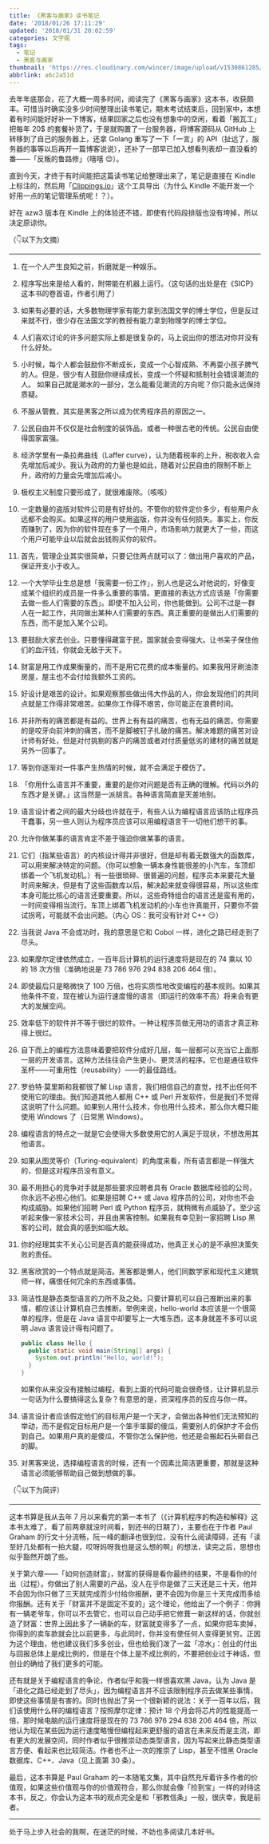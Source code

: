 ```yaml
---
title: 《黑客与画家》读书笔记
date: '2018/01/26 17:11:29'
updated: '2018/01/31 20:02:59'
categories: 文字阁
tags:
  - 笔记
  - 黑客与画家
thumbnail: 'https://res.cloudinary.com/wincer/image/upload/v1530861285/blog/hacker_painter_note/cover.png'
abbrlink: a6c2a51d
---
```


去年年底那会，花了大概一周多时间，阅读完了《黑客与画家》这本书，收获颇丰。可惜当时确实没多少时间整理出读书笔记，期末考试结束后，回到家中，本想着有时间能好好补一下博客，结果回家之后也没有想象中的空闲，看着「搬瓦工」把每年 20$ 的套餐补货了，于是就购置了一台服务器，将博客源码从 GitHub 上转移到了自己的服务器上，还拿 Golang 重写了一下「一言」的 API（扯远了，服务器的事等以后再开一篇博客说说），还补了一部早已加入想看列表却一直没看的番——「反叛的鲁路修」（嘻嘻 😌）。

直到今天，才终于有时间能把这篇读书笔记给整理出来了，笔记是直接在 Kindle 上标注的，然后用「[Clippings.io](https://www.clippings.io/)」这个工具导出（为什么 Kindle 不能开发一个好用一点的笔记管理系统呢！？）。

好在 azw3 版本在 Kindle 上的体验还不错，即使有代码段排版也没有垮掉，所以决定原谅你。

（👇以下为文摘）

---

1. 在一个人产生良知之前，折磨就是一种娱乐。

2. 程序写出来是给人看的，附带能在机器上运行。（这句话的出处是在《SICP》这本书的卷首语，作者引用了）

3. 如果有必要的话，大多数物理学家有能力拿到法国文学的博士学位，但是反过来就不行，很少存在法国文学的教授有能力拿到物理学的博士学位。

4. 人们喜欢讨论的许多问题实际上都是很复杂的，马上说出你的想法对你并没有什么好处。

5. 小时候，每个人都会鼓励你不断成长，变成一个心智成熟、不再耍小孩子脾气的人。但是，很少有人鼓励你继续成长，变成一个怀疑和抵制社会错误潮流的人。
   如果自己就是潮水的一部分，怎么能看见潮流的方向呢？你只能永远保持质疑。

6. 不服从管教，其实是黑客之所以成为优秀程序员的原因之一。

7. 公民自由并不仅仅是社会制度的装饰品，或者一种很古老的传统。公民自由使得国家富强。

8. 经济学里有一条拉弗曲线（Laffer curve），认为随着税率的上升，税收收入会先增加后减少。我认为政府的力量也是如此，随着对公民自由的限制不断上升，政府的力量会先增加后减小。

9. 极权主义制度只要形成了，就很难废除。（咳咳）

10. 一定数量的盗版对软件公司是有好处的。不管你的软件定价多少，有些用户永远都不会购买。如果这样的用户使用盗版，你并没有任何损失。事实上，你反而赚到了，因为你的软件现在多了一个用户，市场影响力就更大了一些，而这个用户可能毕业以后就会出钱购买你的软件。

11. 首先，管理企业其实很简单，只要记住两点就可以了：做出用户喜欢的产品，保证开支小于收入。

12. 一个大学毕业生总是想「我需要一份工作」，别人也是这么对他说的，好像变成某个组织的成员是一件多么重要的事情。更直接的表达方式应该是「你需要去做一些人们需要的东西」。即使不加入公司，你也能做到。公司不过是一群人在一起工作，共同做出某种人们需要的东西。真正重要的是做出人们需要的东西，而不是加入某个公司。

13. 要鼓励大家去创业。只要懂得藏富于民，国家就会变得强大。让书呆子保住他们的血汗钱，你就会无敌于天下。

14. 财富是用工作成果衡量的，而不是用它花费的成本衡量的。如果我用牙刷油漆房屋，屋主也不会付给我额外工资的。

15. 好设计是艰苦的设计。如果观察那些做出伟大作品的人，你会发现他们的共同点就是工作得非常艰苦。如果你工作得不艰苦，你可能正在浪费时间。

16. 并非所有的痛苦都是有益的。世界上有有益的痛苦，也有无益的痛苦。你需要的是咬牙向前沖刺的痛苦，而不是脚被钉子扎破的痛苦。解决难题的痛苦对设计师有好处，但是对付挑剔的客户的痛苦或者对付质量低劣的建材的痛苦就是另外一回事了。

17. 等到你逐渐对一件事产生热情的时候，就不会满足于模仿了。

18. 「你用什么语言并不重要，重要的是你对问题是否有正确的理解。代码以外的东西才是关键。」这当然是一派胡言。各种语言简直是天差地别。

19. 语言设计者之间的最大分歧也许就在于，有些人认为编程语言应该防止程序员干蠢事，另一些人则认为程序员应该可以用编程语言干一切他们想干的事。

20. 允许你做某事的语言肯定不差于强迫你做某事的语言。

21. 它们（指某些语言）的内核设计得并非很好，但是却有着无数强大的函数库，可以用来解决特定的问题。（你可以想象一辆本身性能很差的小汽车，车顶却绑着一个飞机发动机。）有一些很琐碎、很普遍的问题，程序员本来要花大量时间来解决，但是有了这些函数库以后，解决起来就变得很容易，所以这些库本身可能比核心的语言还要重要。所以，这些奇特组合的语言还是蛮有用的，一时间变得相当流行。车顶上绑着飞机发动机的小车也许真能开，只要你不尝试拐弯，可能就不会出问题。（内心 OS：我可没有针对 C++ 😏）

22. 当我说 Java 不会成功时，我的意思是它和 Cobol 一样，进化之路已经走到了尽头。

23. 如果摩尔定律依然成立，一百年后计算机的运行速度将是现在的 74 乘以 10 的 18 次方倍（准确地说是 73 786 976 294 838 206 464 倍）。

24. 即使最后只是略微快了 100 万倍，也将实质性地改变编程的基本规则。如果其他条件不变，现在被认为运行速度慢的语言（即运行的效率不高）将来会有更大的发展空间。

25. 效率低下的软件并不等于很烂的软件。一种让程序员做无用功的语言才真正称得上很烂。

26. 自下而上的编程方法意味着要把软件分成好几层，每一层都可以充当它上面那一层的开发语言。这种方法往往会产生更小、更灵活的程序。它也是通往软件圣杯——可重用性（reusability）——的最佳路线。

27. 罗伯特·莫里斯和我都很了解 Lisp 语言，我们相信自己的直觉，找不出任何不使用它的理由。我们知道其他人都用 C++ 或 Perl 开发软件，但是我们不觉得这说明了什么问题。如果别人用什么技术，你也用什么技术，那么你大概只能使用 Windows 了（日常黑 Windows）。

28. 编程语言的特点之一就是它会使得大多数使用它的人满足于现状，不想改用其他语言。

29. 如果从图灵等价（Turing-equivalent）的角度来看，所有语言都是一样强大的，但是这对程序员没有意义。

30. 最不用担心的竞争对手就是那些要求应聘者具有 Oracle 数据库经验的公司，你永远不必担心他们。如果是招聘 C++ 或 Java 程序员的公司，对你也不会构成威胁。如果他们招聘 Perl 或 Python 程序员，就稍微有点威胁了。至少这听起来像一家技术公司，并且由黑客控制。如果我有幸见到一家招聘 Lisp 黑客的公司，就会真的感到如临大敌。

31. 你的经理其实不关心公司是否真的能获得成功，他真正关心的是不承担决策失败的责任。

32. 黑客欣赏的一个特点就是简洁。黑客都是懒人，他们同数学家和现代主义建筑师一样，痛恨任何冗余的东西或事情。

33. 简洁性是静态类型语言的力所不及之处。只要计算机可以自己推断出来的事情，都应该让计算机自己去推断。举例来说，hello-world 本应该是一个很简单的程序，但是在 Java 语言中却要写上一大堆东西，这本身就差不多可以说明 Java 语言设计得有问题了。

    ```java
    public class Hello {
      public static void main(String[] args) {
        System.out.println("Hello, world!");
      }
    }
    ```

    如果你从来没没有接触过编程，看到上面的代码可能会很奇怪，让计算机显示一句话为什么要搞得这么复杂？有意思的是，资深程序员的反应与你一样。

34. 语言设计者应该假定他们的目标用户是一个天才，会做出各种他们无法预知的举动，而不是假定目标用户是一个笨手笨脚的傻瓜，需要别人的保护才不会伤到自己。如果用户真的是傻瓜，不管你怎么保护他，他还是会搬起石头砸自己的脚。

35. 对黑客来说，选择编程语言的时候，还有一个因素比简洁更重要，那就是这种语言必须能够帮助自己做到想做的事。

（👇以下为简评）

---

这本书算是我从去年 7 月以来看完的第一本书了（《计算机程序的构造和解释》这本书太难了，看了前两章就没时间看，到还书的日期了），主要也在于作者 Paul Graham 的行文十分流畅，阮一峰的翻译也很到位，没有什么阅读障碍，还有「读至好几处都有一拍大腿，哎呀妈呀我也是这么想的啊」的想法，读完之后，思想也似乎豁然开朗了些。

关于第六章——「如何创造财富」，财富的获得是看你最终的结果，不是看你的付出（过程）。你做出了别人需要的产品，没人在乎你是做了三天还是三十天，他并不会因为你只做了三天就完成而少付给你报酬，更不会因为你是三十天完成而多给你报酬。还有关于「财富并不是固定不变的」这个理论，他给出了一个例子：你拥有一辆老爷车，你可以不去管它，也可以自己动手把它修葺一新这样的话，你就创造了财富：世界上因此多了一辆新的车，财富就变得多了一点，如果你把车卖掉，你得到的卖车款就会比以前更多，与此同时，你并没有使任何人变得更贫穷。正因为这个理由，他也建议我们多多创业，但也给我们泼了一盆「凉水」：创业的付出与回报总体上是成比例的，但是在个体上是不成比例的，不要把创业过于神话，但创业的确给了我们更多的可能。

还有就是关于编程语言的争论，作者似乎和我一样很喜欢黑 Java，认为 Java 是「进化之路已经走到了尽头」，因为编程语言并不应该限制程序员去做某些事情，即使这些事情是有害的。同时也抛出了另一个很新颖的说法：关于一百年以后，我们该使用什么样的编程语言？按照摩尔定律：预计 18 个月会将芯片的性能提高一倍，那时候电脑的运行速度将是现在的 73 786 976 294 838 206 464 倍，所以他认为现在某些因为运行速度略慢但编程起来更舒服的语言在未来反而是主流，即有更大的发展空间，同时作者似乎很推崇动态类型语言，因为写起来比静态类型语言方便、看起来也比较简洁。作者也不止一次的推崇了 Lisp，甚至不惜黑 Oracle 数据库、C++、Java（见上面第 30 条）。

最后，这本书算是 Paul Graham 的一本随笔文集，其中自然充斥着许多作者的价值观，如果这些价值观与你的价值观符合，那么你就会像「捡到宝」一样的对待这本书，反之，你会认为这本书的观点完全是和「邪教信条」一般，很庆幸，我是前者。

---

处于马上步入社会的我啊，在迷茫的时候，不妨也多阅读几本好书。
